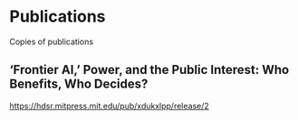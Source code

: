 # Publications
Copies of publications

## ‘Frontier AI,’ Power, and the Public Interest: Who Benefits, Who Decides?
https://hdsr.mitpress.mit.edu/pub/xdukxlpp/release/2
